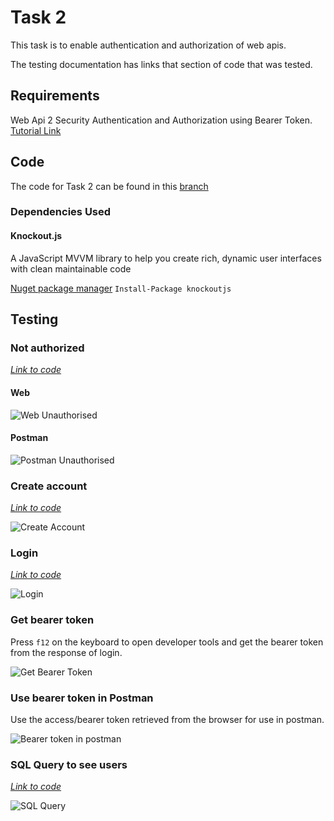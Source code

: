 # Task 2 

This task is to enable authentication and authorization of web apis.

The testing documentation has links that section of code that was tested.

## Requirements

Web Api 2 Security Authentication and Authorization using Bearer Token. [Tutorial Link](mycsc.net/uncategorized/web-api-2-security-authentication-bearer-token-tutorial/)

## Code

The code for Task 2 can be found in this [branch](https://github.com/francisyzy/CSCAssignment/tree/Task2)

### Dependencies Used

#### Knockout.js

A JavaScript MVVM library to help you create rich, dynamic user interfaces with clean maintainable code

[Nuget package manager](https://www.nuget.org/packages/knockoutjs)
``` Install-Package knockoutjs ```

## Testing

### Not authorized

*[Link to code](https://github.com/francisyzy/CSCAssignment/blob/Task2/CSCAssignment/Controllers/ValuesController.cs#L13-L19)*

#### Web

![Web Unauthorised](Pictures/Task2/Web-unauthorised.png)

#### Postman

![Postman Unauthorised](Pictures/Task2/Postman-unauthorised.png)

### Create account

*[Link to code](https://github.com/francisyzy/CSCAssignment/blob/Task2/CSCAssignment/Controllers/AccountController.cs#L321-L341)*

![Create Account](Pictures/Task2/Create-account.png)

### Login

*[Link to code](https://github.com/francisyzy/CSCAssignment/blob/Task2/CSCAssignment/Controllers/AccountController.cs#L156-L192)*

![Login](Pictures/Task2/Login.png)

### Get bearer token

Press ```f12``` on the keyboard to open developer tools and get the bearer token from the response of login.

![Get Bearer Token](Pictures/Task2/Get-bearer-token.png)

### Use bearer token in Postman

Use the access/bearer token retrieved from the browser for use in postman.

![Bearer token in postman](Pictures/Task2/Bearer-token-in-postman.png)

### SQL Query to see users

*[Link to code](https://github.com/francisyzy/CSCAssignment/blob/Task2/SQLQuery1.sql)*

![SQL Query](Pictures/Task2/SQL-Query-list-users.png)


